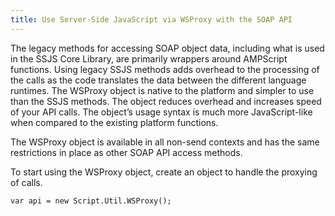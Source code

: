 ```yaml
---
title: Use Server-Side JavaScript via WSProxy with the SOAP API
---
```

The legacy methods for accessing SOAP object data, including what is used in the SSJS Core Library, are primarily wrappers around AMPScript functions. Using legacy SSJS methods adds overhead to the processing of the calls as the code translates the data between the different language runtimes.  The WSProxy object is native to the platform and simpler to use than the SSJS methods. The object reduces overhead and increases speed of your API calls. The object’s usage syntax is much more JavaScript-like when compared to the existing platform functions.  

The WSProxy object is available in all non-send contexts and has the same restrictions in place as other SOAP API access methods.

To start using the WSProxy object, create an object to handle the proxying of calls.
```
var api = new Script.Util.WSProxy();
```
